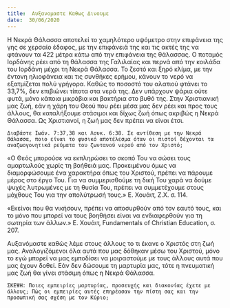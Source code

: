 ```yaml
---
title:  Αυξανομαστε Καθως Δινουμε
date:  30/06/2020
---
```


Η Νεκρά Θάλασσα αποτελεί το χαμηλότερο υψόμετρο στην επιφάνεια της γης σε χερσαίο έδαφος, με την επιφάνειά της και τις ακτές της να φτάνουν τα 422 μέτρα κάτω από την επιφάνεια της θάλασσας. Ο ποταμός Ιορδάνης ρέει από τη θάλασσα της Γαλιλαίας και περνά από την κοιλάδα του Ιορδάνη μέχρι τη Νεκρά Θάλασσα. Το ζεστό και ξηρό κλίμα, με την έντονη ηλιοφάνεια και τις συνθήκες ερήμου, κάνουν το νερό να εξατμίζεται πολύ γρήγορα. Καθώς το ποσοστό του αλατιού φτάνει το 33,7%, δεν επιβιώνει τίποτα στα νερά της. Δεν υπάρχουν ψάρια ούτε φυτά, μόνο κάποια μικρόβια και βακτήρια στο βυθό της. Στην Χριστιανική μας ζωή, εάν η χάρη του Θεού που ρέει μέσα μας δεν ρέει και προς τους άλλους, θα καταλήξουμε στάσιμοι και δίχως ζωή όπως ακριβώς η Νεκρά Θάλασσα. Ως Χριστιανοί, η ζωή μας δεν πρέπει να είναι έτσι.

`Διαβάστε Ιωάν. 7:37,38 και Λουκ. 6:38. Σε αντίθεση με την Νεκρά Θάλασσα, ποιο είναι το φυσικό αποτέλεσμα όταν οι πιστοί δέχονται τα αναζωογονητικά ρεύματα του ζωντανού νερού από τον Χριστό;`

«Ο Θεός μπορούσε να εκπληρώσει το σκοπό Του να σώσει τους αμαρτωλούς χωρίς τη βοήθειά μας. Προκειμένου όμως να διαμορφώσουμε ένα χαρακτήρα όπως του Χριστού, πρέπει να πάρουμε μέρος στο έργο Του. Για να συμμερισθούμε τη δική Του χαρά να δούμε ψυχές λυτρωμένες με τη θυσία Του, πρέπει να συμμετέχουμε στους μόχθους Του για την απολύτρωσή τους.» Ε. Χουάιτ, Ζ.Χ. σ. 114.

«Εκείνοι που θα νικήσουν, πρέπει να αποσυρθούν από τον εαυτό τους, και το μόνο που μπορεί να τους βοηθήσει είναι να ενδιαφερθούν για τη σωτηρία των άλλων.» Ε. Χουάιτ, Fundamentals of Christian Education, σ. 207.

Αυξανόμαστε καθώς λέμε στους άλλους το τι έκανε ο Χριστός στη ζωή μας. Αναλογιζόμενοι όλα αυτά που μας δόθηκαν μέσω του Χριστού, μόνο το εγώ μπορεί να μας εμποδίσει να μοιραστούμε με τους άλλους αυτά που μας έχουν δοθεί. Εάν δεν δώσουμε τη μαρτυρία μας, τότε η πνευματική μας ζωή θα γίνει στάσιμη όπως η Νεκρά Θάλασσα.

`ΣΚΕΨΗ: Ποιες εμπειρίες μαρτυρίας, προσευχής και διακονίας έχετε με άλλους; Πώς οι εμπειρίες αυτές επηρέασαν την πίστη σας και την προσωπική σας σχέση με τον Κύριο;`